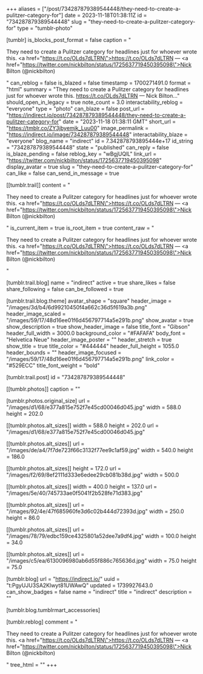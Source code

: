 +++
aliases = ["/post/734287879389544448/they-need-to-create-a-pulitzer-category-for"]
date = 2023-11-18T01:38:11Z
id = "734287879389544448"
slug = "they-need-to-create-a-pulitzer-category-for"
type = "tumblr-photo"

[tumblr]
is_blocks_post_format = false
caption = "<p>They need to create a Pulitzer category for headlines just for whoever wrote this. <a href=\"https://t.co/OLds7dLTRN\">https://t.co/OLds7dLTRN</a> — <a href=\"https://twitter.com/nickbilton/status/1725637719450395098\">Nick Bilton (@nickbilton)</a></p>"
can_reblog = false
is_blazed = false
timestamp = 1700271491.0
format = "html"
summary = "They need to create a Pulitzer category for headlines just for whoever wrote this. https://t.co/OLds7dLTRN — Nick Bilton..."
should_open_in_legacy = true
note_count = 3.0
interactability_reblog = "everyone"
type = "photo"
can_blaze = false
post_url = "https://indirect.io/post/734287879389544448/they-need-to-create-a-pulitzer-category-for"
date = "2023-11-18 01:38:11 GMT"
short_url = "https://tmblr.co/ZY3jbyemjk_Luu00"
image_permalink = "https://indirect.io/image/734287879389544448"
interactability_blaze = "everyone"
blog_name = "indirect"
id = 7.342878793895444e+17
id_string = "734287879389544448"
state = "published"
can_reply = false
is_blaze_pending = false
reblog_key = "wBgjUQlL"
link_url = "https://twitter.com/nickbilton/status/1725637719450395098"
display_avatar = true
slug = "they-need-to-create-a-pulitzer-category-for"
can_like = false
can_send_in_message = true

[[tumblr.trail]]
content = "<p>They need to create a Pulitzer category for headlines just for whoever wrote this. <a href=\"https://t.co/OLds7dLTRN\">https://t.co/OLds7dLTRN</a> &mdash; <a href=\"https://twitter.com/nickbilton/status/1725637719450395098\">Nick Bilton (@nickbilton)</a></p>"
is_current_item = true
is_root_item = true
content_raw = "<p>They need to create a Pulitzer category for headlines just for whoever wrote this. <a href=\"https://t.co/OLds7dLTRN\">https://t.co/OLds7dLTRN</a> — <a href=\"https://twitter.com/nickbilton/status/1725637719450395098\">Nick Bilton (@nickbilton)</a></p>"

[tumblr.trail.blog]
name = "indirect"
active = true
share_likes = false
share_following = false
can_be_followed = true

[tumblr.trail.blog.theme]
avatar_shape = "square"
header_image = "/images/3d/b4/6d99210450f4a662c36d5f619a3b.png"
header_image_scaled = "/images/59/17/48d16ee01f6d456797714a5e291b.png"
show_avatar = true
show_description = true
show_header_image = false
title_font = "Gibson"
header_full_width = 3000.0
background_color = "#FAFAFA"
body_font = "Helvetica Neue"
header_image_poster = ""
header_stretch = true
show_title = true
title_color = "#444444"
header_full_height = 1055.0
header_bounds = ""
header_image_focused = "/images/59/17/48d16ee01f6d456797714a5e291b.png"
link_color = "#529ECC"
title_font_weight = "bold"

[tumblr.trail.post]
id = "734287879389544448"

[[tumblr.photos]]
caption = ""

[tumblr.photos.original_size]
url = "/images/d1/68/e377a815e752f7e45cd00046d045.jpg"
width = 588.0
height = 202.0

[[tumblr.photos.alt_sizes]]
width = 588.0
height = 202.0
url = "/images/d1/68/e377a815e752f7e45cd00046d045.jpg"

[[tumblr.photos.alt_sizes]]
url = "/images/de/a4/7f7de723f66c3132f77ee9c1af59.jpg"
width = 540.0
height = 186.0

[[tumblr.photos.alt_sizes]]
height = 172.0
url = "/images/f2/69/8ef2111d333e6edee29cb081b38d.jpg"
width = 500.0

[[tumblr.photos.alt_sizes]]
width = 400.0
height = 137.0
url = "/images/5e/40/745733ae0f5041f2b528fe71d383.jpg"

[[tumblr.photos.alt_sizes]]
url = "/images/92/4e/47f685960fe3d6c02b444d72393d.jpg"
width = 250.0
height = 86.0

[[tumblr.photos.alt_sizes]]
url = "/images/78/79/edbc159ce4325801a52dee7a9df4.jpg"
width = 100.0
height = 34.0

[[tumblr.photos.alt_sizes]]
url = "/images/c5/ea/6130096980ab6d55f886c765636d.jpg"
width = 75.0
height = 75.0

[tumblr.blog]
url = "https://indirect.io/"
uuid = "t:PgyUJU3SA2Klwyt81UWAwQ"
updated = 1739927643.0
can_show_badges = false
name = "indirect"
title = "indirect"
description = ""

[tumblr.blog.tumblrmart_accessories]

[tumblr.reblog]
comment = "<p>They need to create a Pulitzer category for headlines just for whoever wrote this. <a href=\"https://t.co/OLds7dLTRN\">https://t.co/OLds7dLTRN</a> — <a href=\"https://twitter.com/nickbilton/status/1725637719450395098\">Nick Bilton (@nickbilton)</a></p>"
tree_html = ""
+++
